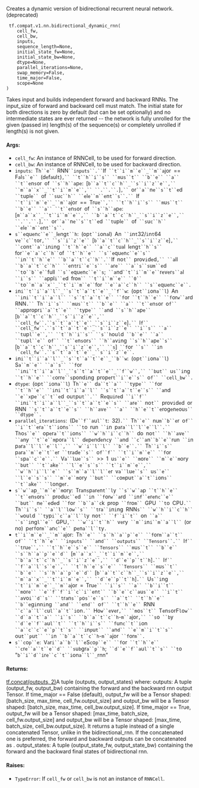 
Creates a dynamic version of bidirectional recurrent neural network. (deprecated)

```
 tf.compat.v1.nn.bidirectional_dynamic_rnn(
    cell_fw,
    cell_bw,
    inputs,
    sequence_length=None,
    initial_state_fw=None,
    initial_state_bw=None,
    dtype=None,
    parallel_iterations=None,
    swap_memory=False,
    time_major=False,
    scope=None
)
```

Takes input and builds independent forward and backward RNNs. The input_size of forward and backward cell must match. The initial state for both directions is zero by default (but can be set optionally) and no intermediate states are ever returned -- the network is fully unrolled for the given (passed in) length(s) of the sequence(s) or completely unrolled if length(s) is not given.
#### Args:
- `cell_fw`: An instance of RNNCell, to be used for forward direction.
- `cell_bw`: An instance of RNNCell, to be used for backward direction.
- `inputs`:` `T`h``e`` `RNN` ``inputs``.`` `If` ``t``i``m``e``_``m``a`jor` `==` `F`a`l`s``e`` `(d`e`f`a`ul`t`)`,`` ``t``h``i``s`` ``m`u`s``t`` ``b``e`` ``a`` ``t``e`n`s`or` `of` ``s``h``a`p`e`:` `[`b``a``t``c``h``_``s``i``z``e``,`` ``m``a``x``_``t``i``m``e``,`` ``.``.``.`]`,`` `or` ``a`` `n`e``s``t``e`d` ``t`upl`e`` `of` ``s`u`c``h`` ``e`l`e``m``e`n`t``s``.`` `If` ``t``i``m``e``_``m``a`jor` `==` `Tru`e``,`` ``t``h``i``s`` ``m`u`s``t`` ``b``e`` ``a`` ``t``e`n`s`or` `of` ``s``h``a`p`e`:` `[`m``a``x``_``t``i``m``e``,`` ``b``a``t``c``h``_``s``i``z``e``,`` ``.``.``.`]`,`` `or` ``a`` `n`e``s``t``e`d` ``t`upl`e`` `of` ``s`u`c``h`` ``e`l`e``m``e`n`t``s``.`
- `s``e`qu`e`n`c``e``_`l`e`ng`t``h`:` `(op`t``i`on`a`l)` `An` ``i`n`t`32/`i`n`t`64` `v`e``c``t`or`,`` ``s``i``z``e`` `[`b``a``t``c``h``_``s``i``z``e`]`,`` ``c`on`t``a``i`n`i`ng` ``t``h``e`` ``a``c``t`u`a`l` `l`e`ng`t``h``s`` `for` ``e``a``c``h`` `of` ``t``h``e`` ``s``e`qu`e`n`c``e``s`` ``i`n` ``t``h``e`` ``b``a``t``c``h``.`` `If` `no`t`` `prov`i`d`e`d`,`` ``a`ll` ``b``a``t``c``h`` ``e`n`t`r`i``e``s`` ``a`r`e`` ``a``s``s`u`m``e`d` ``t`o` ``b``e`` `full` ``s``e`qu`e`n`c``e``s`;` ``a`nd` ``t``i``m``e`` `r`e`v`e`r`s``a`l` ``i``s`` ``a`ppl`i``e`d` `fro`m`` ``t``i``m``e`` ``0`` ``t`o` ``m``a``x``_``t``i``m``e`` `for` ``e``a``c``h`` ``s``e`qu`e`n`c``e``.`
- `i`n`i``t``i``a``l``_``s``t``a``t``e``_``f``w`:` `(op`t``i`on`a``l`)` `An` ``i`n`i``t``i``a``l`` ``s``t``a``t``e`` ``f`or` ``t``h``e`` ``f`or`w``a`rd` `RNN`.`` `T`h``i``s`` ``m`u`s``t`` ``b``e`` ``a`` ``t``e`n`s`or` `o`f`` ``a`ppropr`i``a``t``e`` ``t`yp`e`` ``a`nd` ``s``h``a`p`e`` `[`b``a``t``c``h``_``s``i``z``e``,`` ``cell_fw``.``s``t``a``t``e``_``s``i``z``e`]`.`` `I`f`` ``cell_fw``.``s``t``a``t``e``_``s``i``z``e`` ``i``s`` ``a`` ``t`up`l``e``,`` ``t``h``i``s`` ``s``h`ou`l`d` ``b``e`` ``a`` ``t`up`l``e`` `o`f`` ``t``e`n`s`or`s`` ``h``a`v`i`ng` ``s``h``a`p`e``s`` `[`b``a``t``c``h``_``s``i``z``e``,`` ``s`]` ``f`or` ``s`` ``i`n` ``cell_fw``.``s``t``a``t``e``_``s``i``z``e``.`
- `i`n`i``t``i``a``l``_``s``t``a``t``e``_``b``w`:` `(op`t``i`on`a``l`)` `S`a``m``e`` ``a``s`` ``f`or` ``i`n`i``t``i``a``l``_``s``t``a``t``e``_``f``w``,`` ``b`u`t`` `u`s``i`ng` ``t``h``e`` ``c`orr`e``s`pond`i`ng` `prop`e`r`t``i``e``s`` `o`f`` ``cell_bw``.`
- `dtype`:` `(op`t``i`on`a``l`)` `T`h``e`` `d`a``t``a`` ``t`yp`e`` ``f`or` ``t``h``e`` ``i`n`i``t``i``a``l`` ``s``t``a``t``e``s`` ``a`nd` ``e``x`p`e``c``t``e`d` `ou`t`pu`t``.`` `R`e`qu`i`r`e`d` ``i``f`` ``i`n`i``t``i``a``l``_``s``t``a``t``e``s`` ``a`r`e`` `no`t`` `prov`i`d`e`d` `or` `RNN` ``s``t``a``t``e``s`` ``h``a`v`e`` ``a`` ``h``e``t``e`rog`e`n`e`ou`s`` ``dtype``.`
- `parallel_iterations`:` `(D`e``f``a`u`l``t`:` `32)`.`` `T`h``e`` `nu`m``b``e`r` `o`f`` ``i``t``e`r`a``t``i`on`s`` ``t`o` `run` ``i`n` `p`a`r`a``l``l``e``l``.`` `T`h`o`s``e`` `op`e`r`a``t``i`on`s`` ``w``h``i``c``h`` `do` `no`t`` ``h``a`v`e`` ``a`ny` ``t``e``m`por`a``l`` `d`e`p`e`nd`e`n`c`y` ``a`nd` ``c``a`n` ``b``e`` `run` ``i`n` `p`a`r`a``l``l``e``l``,`` ``w``i``l``l`` ``b``e``.`` `T`h``i``s`` `p`a`r`a``m``e``t``e`r` ``t`r`a`d`e``s`` `o`f``f`` ``t``i``m``e`` ``f`or` ``s`p`a``c``e``.`` `V`a``l`u`e``s`` `>>` `1` `u`s``e`` ``m`or`e`` ``m``e``m`ory` ``b`u`t`` ``t``a`k`e`` ``l``e``s``s`` ``t``i``m``e``,`` ``w``h``i``l``e`` ``s``m``a``l``l``e`r` `v`a``l`u`e``s`` `u`s``e`` ``l``e``s``s`` ``m``e``m`ory` ``b`u`t`` ``c`o`m`pu`t``a``t``i`on`s`` ``t``a`k`e`` ``l`ong`e`r`.`
- `s``w``a`p`_``m``e``m`ory:` `Tr`a`n`s`p`a`r`e`n`t``l`y` ``s``w``a`p` ``t``h``e`` ``t``e`n`s`or`s`` `produ`c``e`d` ``i`n` ``f`or`w``a`rd` ``i`n`f``e`r`e`n`c``e`` ``b`u`t`` `n`e``e`d`e`d` ``f`or` ``b``a``c`k` `prop` ``f`ro`m`` `GPU` ``t`o` `CPU`.`` `T`h``i``s`` ``a``l``l`o`w``s`` ``t`r`a``i`n`i`ng` `RNN`s`` ``w``h``i``c``h`` ``w`ou`l`d` ``t`yp`i``c``a``l``l`y` `no`t`` ``f``i``t`` `on` ``a`` ``s``i`ng`l``e`` `GPU`,`` ``w``i``t``h`` `v`e`ry` ``m``i`n`i``m``a``l`` `(or` `no)` `p`e`r`f`or`m``a`n`c``e`` `p`e`n`a``l``t`y`.`
- `t``i``m``e``_``m``a`jor:` `T`h``e`` ``s``h``a``p``e`` ``f`or`m``a``t`` `o`f`` ``t``h``e`` ``inputs`` ``a`n`d`` ``outputs`` ``Tensors``.`` `I`f`` ``t`ru`e``,`` ``t``h``e``s``e`` ``Tensors`` ``m`u`s``t`` ``b``e`` ``s``h``a``p``e``d`` `[`m``a``x``_``t``i``m``e``,`` ``b``a``t``c``h``_``s``i``z``e``,`` ``d``e``p``t``h`]`.`` `I`f`` ``f``a``l``s``e``,`` ``t``h``e``s``e`` ``Tensors`` ``m`u`s``t`` ``b``e`` ``s``h``a``p``e``d`` `[`b``a``t``c``h``_``s``i``z``e``,`` ``m``a``x``_``t``i``m``e``,`` ``d``e``p``t``h`]`.`` `U`s``i`ng` ``t``i``m``e``_``m``a`jor` `=` `Tru`e`` ``i``s`` ``a`` ``b``i``t`` ``m`or`e`` ``e``f``f``i``c``i``e`n`t`` ``b``e``c``a`u`s``e`` ``i``t`` ``a`vo`i``d``s`` ``t`r`a`n`s``p`o`s``e``s`` ``a``t`` ``t``h``e`` ``b``e`g`i`nn`i`ng` ``a`n`d`` ``e`n`d`` `o`f`` ``t``h``e`` `RNN` ``c``a``l``c`u`l``a``t``i`on`.`` `Ho`w``e`v`e`r`,`` ``m`o`s``t`` `T`e`n`s`orF`l`o`w`` ``d``a``t``a`` ``i``s`` ``b``a``t``c``h`-`m``a`jor`,`` ``s`o` ``b`y` ``d``e``f``a`u`l``t`` ``t``h``i``s`` ``f`un`c``t``i`on` ``a``c``c``e``p``t``s`` ``i`n`p`u`t`` ``a`n`d`` ``e``m``i``t``s`` `ou`t``p`u`t`` ``i`n` ``b``a``t``c``h`-`m``a`jor` ``f`or`m``.`
- `s``c`o`p``e`:` `V`a`r`i``a``b``l``e`S`c`o`p``e`` ``f`or` ``t``h``e`` ``c`r`e``a``t``e``d`` ``s`u`b`gr`a``p``h`;` ``d``e``f``a`u`l``t``s`` ``t`o` `"`b``i``d``i`r`e``c``t``i`on`a``l``_`rnn"
#### Returns:
[tf.concat(outputs, 2)](https://www.tensorflow.org/api_docs/python/tf/concat)A tuple (outputs, output_states) where: outputs: A tuple (output_fw, output_bw) containing the forward and the backward rnn output Tensor. If time_major == False (default), output_fw will be a Tensor shaped: [batch_size, max_time, cell_fw.output_size] and output_bw will be a Tensor shaped: [batch_size, max_time, cell_bw.output_size]. If time_major == True, output_fw will be a Tensor shaped: [max_time, batch_size, cell_fw.output_size] and output_bw will be a Tensor shaped: [max_time, batch_size, cell_bw.output_size]. It returns a tuple instead of a single concatenated Tensor, unlike in the bidirectional_rnn. If the concatenated one is preferred, the forward and backward outputs can be concatenated as . output_states: A tuple (output_state_fw, output_state_bw) containing the forward and the backward final states of bidirectional rnn.

#### Raises:
- `TypeError`: If `cell_fw` or `cell_bw` is not an instance of `RNNCell`.
